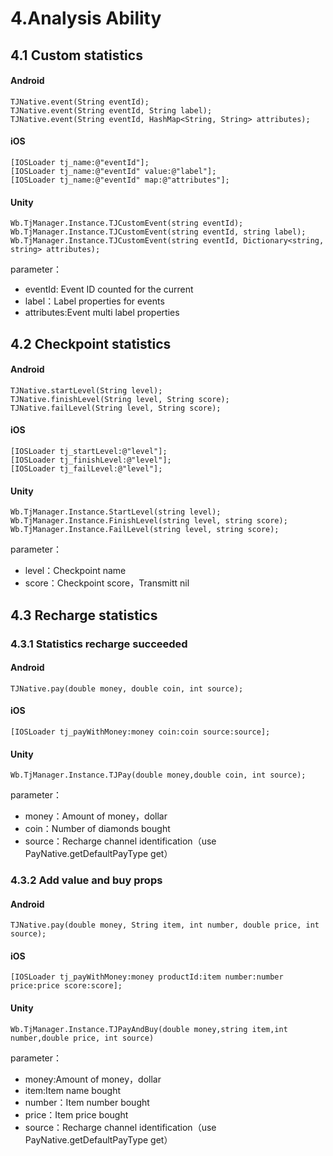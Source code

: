 # 4.Analysis Ability

## 4.1 Custom statistics

#### Android

```text
TJNative.event(String eventId);
TJNative.event(String eventId, String label);
TJNative.event(String eventId, HashMap<String, String> attributes);
```

#### iOS

```text
[IOSLoader tj_name:@"eventId"];
[IOSLoader tj_name:@"eventId" value:@"label"];
[IOSLoader tj_name:@"eventId" map:@"attributes"];
```

#### Unity

```text
Wb.TjManager.Instance.TJCustomEvent(string eventId);
Wb.TjManager.Instance.TJCustomEvent(string eventId, string label);
Wb.TjManager.Instance.TJCustomEvent(string eventId, Dictionary<string, string> attributes);
```

parameter：

* eventId: Event ID counted for the current 
* label：Label properties for events  
* attributes:Event multi label properties

## 4.2 Checkpoint statistics

#### Android

```text
TJNative.startLevel(String level);
TJNative.finishLevel(String level, String score);
TJNative.failLevel(String level, String score);
```

#### iOS

```text
[IOSLoader tj_startLevel:@"level"];
[IOSLoader tj_finishLevel:@"level"];
[IOSLoader tj_failLevel:@"level"];
```

#### Unity

```text
Wb.TjManager.Instance.StartLevel(string level);
Wb.TjManager.Instance.FinishLevel(string level, string score);
Wb.TjManager.Instance.FailLevel(string level, string score);
```

parameter：

* level：Checkpoint name 
* score：Checkpoint score，Transmitt nil

## 4.3 Recharge statistics

### 4.3.1 Statistics recharge succeeded

#### Android

```text
TJNative.pay(double money, double coin, int source);
```

#### iOS

```text
[IOSLoader tj_payWithMoney:money coin:coin source:source];
```

#### Unity

```text
Wb.TjManager.Instance.TJPay(double money,double coin, int source);
```

parameter：

* money：Amount of money，dollar
* coin：Number of diamonds bought
* source：Recharge channel identification（use PayNative.getDefaultPayType get）

### 4.3.2 Add value and buy props

#### Android

```text
TJNative.pay(double money, String item, int number, double price, int source);
```

#### iOS

```text
[IOSLoader tj_payWithMoney:money productId:item number:number price:price score:score];
```

#### Unity

```text
Wb.TjManager.Instance.TJPayAndBuy(double money,string item,int number,double price, int source)
```

parameter：

* money:Amount of money，dollar 
* item:Item name bought
* number：Item number bought 
* price：Item price bought
* source：Recharge channel identification（use PayNative.getDefaultPayType get）

